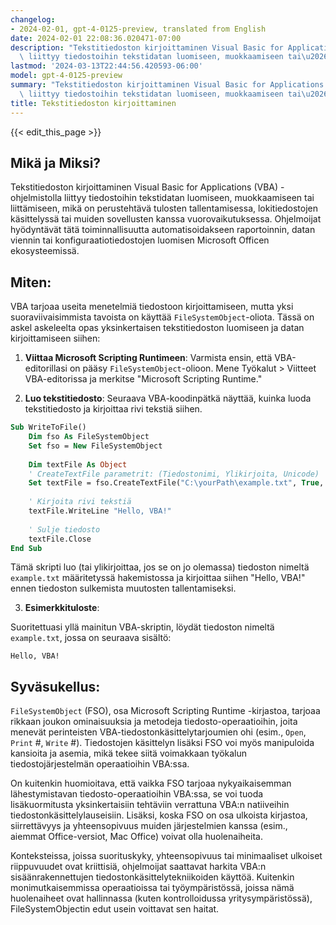 ```yaml
---
changelog:
- 2024-02-01, gpt-4-0125-preview, translated from English
date: 2024-02-01 22:08:36.020471-07:00
description: "Tekstitiedoston kirjoittaminen Visual Basic for Applications (VBA) -ohjelmistolla\
  \ liittyy tiedostoihin tekstidatan luomiseen, muokkaamiseen tai\u2026"
lastmod: '2024-03-13T22:44:56.420593-06:00'
model: gpt-4-0125-preview
summary: "Tekstitiedoston kirjoittaminen Visual Basic for Applications (VBA) -ohjelmistolla\
  \ liittyy tiedostoihin tekstidatan luomiseen, muokkaamiseen tai\u2026"
title: Tekstitiedoston kirjoittaminen
---
```


{{< edit_this_page >}}

## Mikä ja Miksi?

Tekstitiedoston kirjoittaminen Visual Basic for Applications (VBA) -ohjelmistolla liittyy tiedostoihin tekstidatan luomiseen, muokkaamiseen tai liittämiseen, mikä on perustehtävä tulosten tallentamisessa, lokitiedostojen käsittelyssä tai muiden sovellusten kanssa vuorovaikutuksessa. Ohjelmoijat hyödyntävät tätä toiminnallisuutta automatisoidakseen raportoinnin, datan viennin tai konfiguraatiotiedostojen luomisen Microsoft Officen ekosysteemissä.

## Miten:

VBA tarjoaa useita menetelmiä tiedostoon kirjoittamiseen, mutta yksi suoraviivaisimmista tavoista on käyttää `FileSystemObject`-oliota. Tässä on askel askeleelta opas yksinkertaisen tekstitiedoston luomiseen ja datan kirjoittamiseen siihen:

1. **Viittaa Microsoft Scripting Runtimeen**: Varmista ensin, että VBA-editorillasi on pääsy `FileSystemObject`-olioon. Mene Työkalut > Viitteet VBA-editorissa ja merkitse "Microsoft Scripting Runtime."

2. **Luo tekstitiedosto**: Seuraava VBA-koodinpätkä näyttää, kuinka luoda tekstitiedosto ja kirjoittaa rivi tekstiä siihen.

```vb
Sub WriteToFile()
    Dim fso As FileSystemObject
    Set fso = New FileSystemObject
    
    Dim textFile As Object
    ' CreateTextFile parametrit: (Tiedostonimi, Ylikirjoita, Unicode)
    Set textFile = fso.CreateTextFile("C:\yourPath\example.txt", True, False)
    
    ' Kirjoita rivi tekstiä
    textFile.WriteLine "Hello, VBA!"
    
    ' Sulje tiedosto
    textFile.Close
End Sub
```

Tämä skripti luo (tai ylikirjoittaa, jos se on jo olemassa) tiedoston nimeltä `example.txt` määritetyssä hakemistossa ja kirjoittaa siihen "Hello, VBA!" ennen tiedoston sulkemista muutosten tallentamiseksi.

3. **Esimerkkituloste**:

Suoritettuasi yllä mainitun VBA-skriptin, löydät tiedoston nimeltä `example.txt`, jossa on seuraava sisältö:

```
Hello, VBA!
```

## Syväsukellus:

`FileSystemObject` (FSO), osa Microsoft Scripting Runtime -kirjastoa, tarjoaa rikkaan joukon ominaisuuksia ja metodeja tiedosto-operaatioihin, joita menevät perinteisten VBA-tiedostonkäsittelytarjoumien ohi (esim., `Open`, `Print` #, `Write` #). Tiedostojen käsittelyn lisäksi FSO voi myös manipuloida kansioita ja asemia, mikä tekee siitä voimakkaan työkalun tiedostojärjestelmän operaatioihin VBA:ssa.

On kuitenkin huomioitava, että vaikka FSO tarjoaa nykyaikaisemman lähestymistavan tiedosto-operaatioihin VBA:ssa, se voi tuoda lisäkuormitusta yksinkertaisiin tehtäviin verrattuna VBA:n natiiveihin tiedostonkäsittelylauseisiin. Lisäksi, koska FSO on osa ulkoista kirjastoa, siirrettävyys ja yhteensopivuus muiden järjestelmien kanssa (esim., aiemmat Office-versiot, Mac Office) voivat olla huolenaiheita.

Konteksteissa, joissa suorituskyky, yhteensopivuus tai minimaaliset ulkoiset riippuvuudet ovat kriittisiä, ohjelmoijat saattavat harkita VBA:n sisäänrakennettujen tiedostonkäsittelytekniikoiden käyttöä. Kuitenkin monimutkaisemmissa operaatioissa tai työympäristössä, joissa nämä huolenaiheet ovat hallinnassa (kuten kontrolloidussa yritysympäristössä), FileSystemObjectin edut usein voittavat sen haitat.
